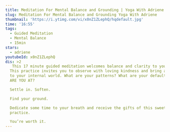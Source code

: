 ```yaml
---
title: Meditation For Mental Balance and Grounding | Yoga With Adriene
slug: Meditation For Mental Balance and Grounding Yoga With Adriene
thumbnail: 'https://i.ytimg.com/vi/x0nZ1ZLephQ/hqdefault.jpg'
time: '16:55'
tags:
  - Guided Meditation
  - Mental Balance
  - 15min
stars:
  - adriene
youtubeId: x0nZ1ZLephQ
dis: >2
   This 17 minute guided meditation welcomes balance and clarity to your mental and emotional self. Practice regularly to connect brain to body for mental health and optimal physical wellbeing.
  This practice invites you to observe with loving kindness and bring awareness
  to your internal world. What are your patterns? What are your defaults? WHERE
  ARE YOU AT?

  Settle in. Soften.

  Find your ground.

  Dedicate some time to your breath and receive the gifts of this sweet
  practice.

  You’re worth it.
---
```


